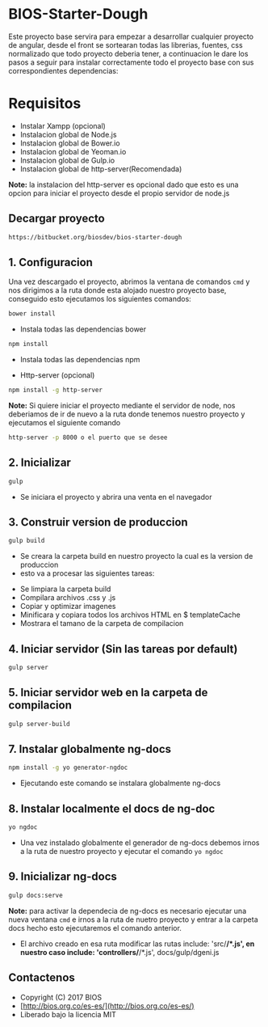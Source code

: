 # BIOS-Starter-Dough
Este proyecto base servira para empezar a desarrollar cualquier proyecto de angular, desde el front se sortearan todas las librerias, fuentes, css normalizado que todo proyecto deberia tener, a continuacion le dare los pasos a seguir para instalar correctamente todo el proyecto base con sus correspondientes dependencias:

# Requisitos
* Instalar Xampp (opcional)
* Instalacion global de Node.js
* Instalacion global de Bower.io
* Instalacion global de Yeoman.io
* Instalacion global de Gulp.io
* Instalacion global de http-server(Recomendada)

**Note:** la instalacion del http-server es opcional dado que esto es una opcion para iniciar el proyecto desde el propio servidor de node.js

## Decargar proyecto
```bash
https://bitbucket.org/biosdev/bios-starter-dough
```

## 1. Configuracion
Una vez descargado el proyecto, abrimos la ventana de comandos `cmd` y nos dirigimos a la ruta donde esta alojado nuestro proyecto base, conseguido esto ejecutamos los siguientes comandos:

```bash
bower install
```
- Instala todas las dependencias bower

```bash
npm install
```
- Instala todas las dependencias npm
* Http-server (opcional)
```bash
npm install -g http-server
```
**Note:** Si quiere iniciar el proyecto mediante el servidor de node, nos deberiamos de ir de nuevo a la ruta donde tenemos nuestro proyecto y ejecutamos el siguiente comando
```bash
http-server -p 8000 o el puerto que se desee
```

## 2. Inicializar
```bash
gulp
```
- Se iniciara el proyecto y abrira una venta en el navegador

## 3. Construir version de produccion
```bash
gulp build
```
- Se creara la carpeta build en nuestro proyecto la cual es la version de produccion
- esto va a procesar las siguientes tareas:
* Se limpiara la carpeta build
* Compilara archivos .css y .js
* Copiar y optimizar imagenes
* Minificara y copiara todos los archivos HTML en $ templateCache
* Mostrara el tamano de la carpeta de compilacion

## 4. Iniciar servidor (Sin las tareas por default)
```bash
gulp server
```

## 5. Iniciar servidor web en la carpeta de compilacion
```bash
gulp server-build
```

## 7. Instalar globalmente ng-docs
```bash
npm install -g yo generator-ngdoc
```
- Ejecutando este comando se instalara globalmente ng-docs

## 8. Instalar localmente el docs de ng-doc
```bash
yo ngdoc
```
- Una vez instalado globalmente el generador de ng-docs debemos irnos a la ruta de nuestro proyecto y ejecutar el comando `yo ngdoc` 

## 9. Inicializar ng-docs
```bash
gulp docs:serve
```
**Note:** para activar la dependecia de ng-docs es necesario ejecutar una nueva ventana `cmd` e irnos a la ruta de nuetro proyecto y entrar a la carpeta docs hecho esto ejecutaremos el comando anterior.

* El archivo creado en esa ruta modificar las rutas include: 'src/**/*.js', en nuestro caso include: 'controllers/**/*.js',
   docs/gulp/dgeni.js

## Contactenos
- Copyright (C) 2017 BIOS
- [http://bios.org.co/es-es/](http://bios.org.co/es-es/)
- Liberado bajo la licencia MIT